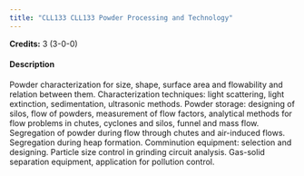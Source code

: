 ```yaml
---
title: "CLL133 CLL133 Powder Processing and Technology"
---
```

**Credits:** 3 (3-0-0)

#### Description
Powder characterization for size, shape, surface area and flowability and relation between them. Characterization techniques: light scattering, light extinction, sedimentation, ultrasonic methods. Powder storage: designing of silos, flow of powders, measurement of flow factors, analytical methods for flow problems in chutes, cyclones and silos, funnel and mass flow. Segregation of powder during flow through chutes and air-induced flows. Segregation during heap formation. Comminution equipment: selection and designing. Particle size control in grinding circuit analysis. Gas-solid separation equipment, application for pollution control.